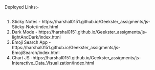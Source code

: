 Deployed Links:- </br> </br>
<ol>
  <li>Sticky Notes - https://harshal0151.github.io/Geekster_assigments/js-Sticky-Note/index.html</li>
  <li>Dark Mode - https://harshal0151.github.io/Geekster_assigments/js-lightAndDark/index.html</li>
  <li>Emoji Search App - https://harshal0151.github.io/Geekster_assigments/js-EmojiSearch/index.html</li>
  <li> Chart JS -https://harshal0151.github.io/Geekster_assigments/js-Interactive_Data_Visualization/index.html</li>
</ol>
